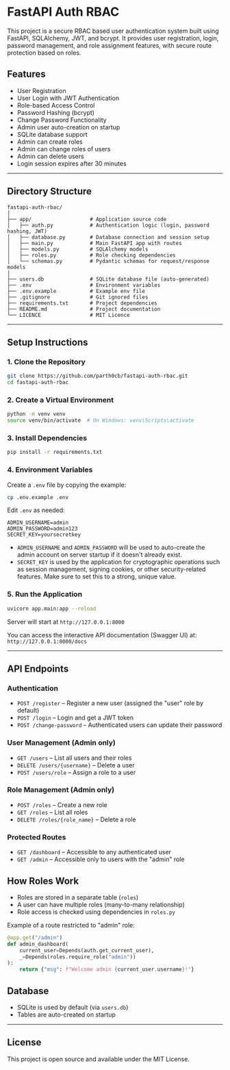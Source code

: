 # FastAPI Auth RBAC

This project is a secure RBAC based user authentication system built using FastAPI, SQLAlchemy, JWT, and bcrypt. It provides user registration, login, password management, and role assignment features, with secure route protection based on roles.

## Features

* User Registration
* User Login with JWT Authentication
* Role-based Access Control
* Password Hashing (bcrypt)
* Change Password Functionality
* Admin user auto-creation on startup
* SQLite database support
* Admin can create roles
* Admin can change roles of users
* Admin can delete users
* Login session expires after 30 minutes

---

## Directory Structure

```
fastapi-auth-rbac/
│
├── app/                   # Application source code
│   ├── auth.py            # Authentication logic (login, password hashing, JWT)
│   ├── database.py        # Database connection and session setup
│   ├── main.py            # Main FastAPI app with routes
│   ├── models.py          # SQLAlchemy models
│   ├── roles.py           # Role checking dependencies
│   └── schemas.py         # Pydantic schemas for request/response models
│
├── users.db               # SQLite database file (auto-generated)
├── .env                   # Environment variables
├── .env.example           # Example env file
├── .gitignore             # Git ignored files
├── requirements.txt       # Project dependencies
├── README.md              # Project documentation
└── LICENCE                # MIT Licence
```

---

## Setup Instructions

### 1. Clone the Repository

```bash
git clone https://github.com/parth0cb/fastapi-auth-rbac.git
cd fastapi-auth-rbac
```

### 2. Create a Virtual Environment

```bash
python -m venv venv
source venv/bin/activate  # On Windows: venv\Scripts\activate
```

### 3. Install Dependencies

```bash
pip install -r requirements.txt
```

### 4. Environment Variables

Create a `.env` file by copying the example:

```bash
cp .env.example .env
```

Edit `.env` as needed:

```
ADMIN_USERNAME=admin
ADMIN_PASSWORD=admin123
SECRET_KEY=yoursecretkey
```

- `ADMIN_USERNAME` and `ADMIN_PASSWORD` will be used to auto-create the admin account on server startup if it doesn't already exist.
- `SECRET_KEY` is used by the application for cryptographic operations such as session management, signing cookies, or other security-related features. Make sure to set this to a strong, unique value.

### 5. Run the Application

```bash
uvicorn app.main:app --reload
```

Server will start at `http://127.0.0.1:8000`

You can access the interactive API documentation (Swagger UI) at:
`http://127.0.0.1:8000/docs`

---

## API Endpoints

### Authentication

* `POST /register` – Register a new user (assigned the "user" role by default)
* `POST /login` – Login and get a JWT token
* `POST /change-password` – Authenticated users can update their password

### User Management (Admin only)

* `GET /users` – List all users and their roles
* `DELETE /users/{username}` – Delete a user
* `POST /users/role` – Assign a role to a user

### Role Management (Admin only)

* `POST /roles` – Create a new role
* `GET /roles` – List all roles
* `DELETE /roles/{role_name}` – Delete a role

### Protected Routes

* `GET /dashboard` – Accessible to any authenticated user
* `GET /admin` – Accessible only to users with the "admin" role

## How Roles Work

* Roles are stored in a separate table (`roles`)
* A user can have multiple roles (many-to-many relationship)
* Role access is checked using dependencies in `roles.py`

Example of a route restricted to "admin" role:

```python
@app.get("/admin")
def admin_dashboard(
    current_user=Depends(auth.get_current_user),
    _=Depends(roles.require_role("admin"))
):
    return {"msg": f"Welcome admin {current_user.username}!"}
```

## Database

* SQLite is used by default (via `users.db`)
* Tables are auto-created on startup

---

## License

This project is open source and available under the MIT License.
